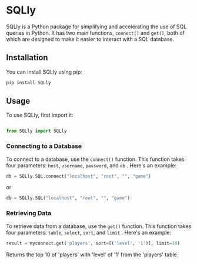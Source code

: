 # SQLly

SQLly is a Python package for simplifying and accelerating the use of SQL queries in Python. It has two main functions, `connect()` and `get()`, both of which are designed to make it easier to interact with a SQL database.

## Installation

You can install SQLly using pip:

```bash
pip install SQLly
```
## Usage
To use SQLly, first import it:

```python

from SQLly import SQLly
```

### Connecting to a Database

To connect to a database, use the `connect()` function. This function takes four parameters: `host`, `username`, `password`, and `db` . Here's an example:

```python
db = SQLly.SQL.connect("localhost", "root", "", "game")
```
or

```python
db = SQLly.SQL("localhost", "root", "", "game")
```

### Retrieving Data

To retrieve data from a database, use the `get()` function. This function takes four parameters: `table`, `select`, `sort`, and `limit` . Here's an example:

```python
result = myconnect.get('players', sort=[('level', '1')], limit=10)
```

Returns the top 10 of 'players' with 'level' of '1' from the 'players' table.

